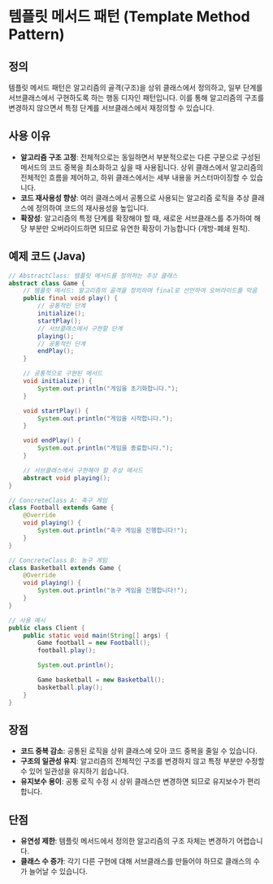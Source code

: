 # 템플릿 메서드 패턴 (Template Method Pattern)

## 정의

템플릿 메서드 패턴은 알고리즘의 골격(구조)을 상위 클래스에서 정의하고, 일부 단계를 서브클래스에서 구현하도록 하는 행동 디자인 패턴입니다. 이를 통해 알고리즘의 구조를 변경하지 않으면서 특정 단계를 서브클래스에서 재정의할 수 있습니다.

## 사용 이유

- **알고리즘 구조 고정**: 전체적으로는 동일하면서 부분적으로는 다른 구문으로 구성된 메서드의 코드 중복을 최소화하고 싶을 때 사용됩니다. 상위 클래스에서 알고리즘의 전체적인 흐름을 제어하고, 하위 클래스에서는 세부 내용을 커스터마이징할 수 있습니다.
- **코드 재사용성 향상**: 여러 클래스에서 공통으로 사용되는 알고리즘 로직을 추상 클래스에 정의하여 코드의 재사용성을 높입니다.
- **확장성**: 알고리즘의 특정 단계를 확장해야 할 때, 새로운 서브클래스를 추가하여 해당 부분만 오버라이드하면 되므로 유연한 확장이 가능합니다 (개방-폐쇄 원칙).

## 예제 코드 (Java)

```java
// AbstractClass: 템플릿 메서드를 정의하는 추상 클래스
abstract class Game {
    // 템플릿 메서드: 알고리즘의 골격을 정의하며 final로 선언하여 오버라이드를 막음
    public final void play() {
        // 공통적인 단계
        initialize();
        startPlay();
        // 서브클래스에서 구현할 단계
        playing();
        // 공통적인 단계
        endPlay();
    }

    // 공통적으로 구현된 메서드
    void initialize() {
        System.out.println("게임을 초기화합니다.");
    }

    void startPlay() {
        System.out.println("게임을 시작합니다.");
    }

    void endPlay() {
        System.out.println("게임을 종료합니다.");
    }

    // 서브클래스에서 구현해야 할 추상 메서드
    abstract void playing();
}

// ConcreteClass A: 축구 게임
class Football extends Game {
    @Override
    void playing() {
        System.out.println("축구 게임을 진행합니다!");
    }
}

// ConcreteClass B: 농구 게임
class Basketball extends Game {
    @Override
    void playing() {
        System.out.println("농구 게임을 진행합니다!");
    }
}

// 사용 예시
public class Client {
    public static void main(String[] args) {
        Game football = new Football();
        football.play();

        System.out.println();

        Game basketball = new Basketball();
        basketball.play();
    }
}
```

## 장점

- **코드 중복 감소**: 공통된 로직을 상위 클래스에 모아 코드 중복을 줄일 수 있습니다.
- **구조의 일관성 유지**: 알고리즘의 전체적인 구조를 변경하지 않고 특정 부분만 수정할 수 있어 일관성을 유지하기 쉽습니다.
- **유지보수 용이**: 공통 로직 수정 시 상위 클래스만 변경하면 되므로 유지보수가 편리합니다.

## 단점

- **유연성 제한**: 템플릿 메서드에서 정의한 알고리즘의 구조 자체는 변경하기 어렵습니다.
- **클래스 수 증가**: 각기 다른 구현에 대해 서브클래스를 만들어야 하므로 클래스의 수가 늘어날 수 있습니다.